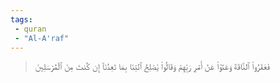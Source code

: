 ```yaml
---
tags: 
 - quran 
 - "Al-A'raf"
---
```


> فَعَقَرُواْ ٱلنَّاقَةَ وَعَتَوۡاْ عَنۡ أَمۡرِ رَبِّهِمۡ وَقَالُواْ يَٰصَٰلِحُ ٱئۡتِنَا بِمَا تَعِدُنَآ إِن كُنتَ مِنَ ٱلۡمُرۡسَلِينَ
